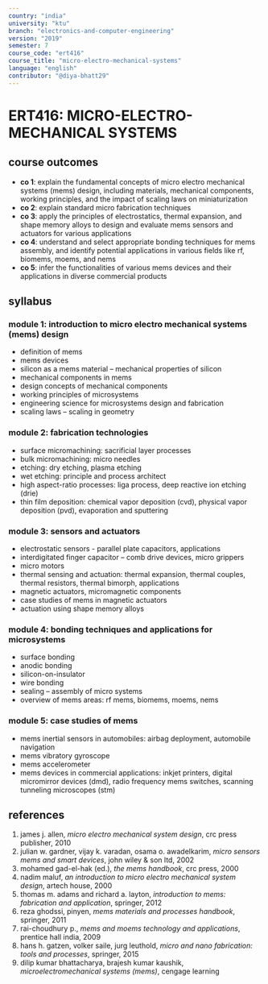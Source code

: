 ```yaml
---
country: "india"
university: "ktu"
branch: "electronics-and-computer-engineering"
version: "2019"
semester: 7
course_code: "ert416"
course_title: "micro-electro-mechanical-systems"
language: "english"
contributor: "@diya-bhatt29"
---
```


# ERT416: MICRO-ELECTRO-MECHANICAL SYSTEMS

## course outcomes

- **co 1**: explain the fundamental concepts of micro electro mechanical systems (mems) design, including materials, mechanical components, working principles, and the impact of scaling laws on miniaturization  
- **co 2**: explain standard micro fabrication techniques  
- **co 3**: apply the principles of electrostatics, thermal expansion, and shape memory alloys to design and evaluate mems sensors and actuators for various applications  
- **co 4**: understand and select appropriate bonding techniques for mems assembly, and identify potential applications in various fields like rf, biomems, moems, and nems  
- **co 5**: infer the functionalities of various mems devices and their applications in diverse commercial products  

## syllabus

### module 1: introduction to micro electro mechanical systems (mems) design

- definition of mems  
- mems devices  
- silicon as a mems material – mechanical properties of silicon  
- mechanical components in mems  
- design concepts of mechanical components  
- working principles of microsystems  
- engineering science for microsystems design and fabrication  
- scaling laws – scaling in geometry  

### module 2: fabrication technologies

- surface micromachining: sacrificial layer processes  
- bulk micromachining: micro needles  
- etching: dry etching, plasma etching  
- wet etching: principle and process architect  
- high aspect-ratio processes: liga process, deep reactive ion etching (drie)  
- thin film deposition: chemical vapor deposition (cvd), physical vapor deposition (pvd), evaporation and sputtering  

### module 3: sensors and actuators

- electrostatic sensors - parallel plate capacitors, applications  
- interdigitated finger capacitor – comb drive devices, micro grippers  
- micro motors  
- thermal sensing and actuation: thermal expansion, thermal couples, thermal resistors, thermal bimorph, applications  
- magnetic actuators, micromagnetic components  
- case studies of mems in magnetic actuators  
- actuation using shape memory alloys  

### module 4: bonding techniques and applications for microsystems

- surface bonding  
- anodic bonding  
- silicon-on-insulator  
- wire bonding  
- sealing – assembly of micro systems  
- overview of mems areas: rf mems, biomems, moems, nems  

### module 5: case studies of mems

- mems inertial sensors in automobiles: airbag deployment, automobile navigation  
- mems vibratory gyroscope  
- mems accelerometer  
- mems devices in commercial applications: inkjet printers, digital micromirror devices (dmd), radio frequency mems switches, scanning tunneling microscopes (stm)  

## references

1. james j. allen, *micro electro mechanical system design*, crc press publisher, 2010  
2. julian w. gardner, vijay k. varadan, osama o. awadelkarim, *micro sensors mems and smart devices*, john wiley & son ltd, 2002  
3. mohamed gad-el-hak (ed.), *the mems handbook*, crc press, 2000  
4. nadim maluf, *an introduction to micro electro mechanical system design*, artech house, 2000  
5. thomas m. adams and richard a. layton, *introduction to mems: fabrication and application*, springer, 2012  
6. reza ghodssi, pinyen, *mems materials and processes handbook*, springer, 2011  
7. rai-choudhury p., *mems and moems technology and applications*, prentice hall india, 2009  
8. hans h. gatzen, volker saile, jurg leuthold, *micro and nano fabrication: tools and processes*, springer, 2015  
9. dilip kumar bhattacharya, brajesh kumar kaushik, *microelectromechanical systems (mems)*, cengage learning  
